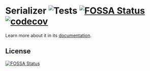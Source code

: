 Serializer ![Tests](https://github.com/alekitto/serializer/workflows/Tests/badge.svg) [![FOSSA Status](https://app.fossa.io/api/projects/git%2Bgithub.com%2Falekitto%2Fserializer.svg?type=shield)](https://app.fossa.io/projects/git%2Bgithub.com%2Falekitto%2Fserializer?ref=badge_shield) [![codecov](https://codecov.io/gh/alekitto/serializer/branch/master/graph/badge.svg)](https://codecov.io/gh/alekitto/serializer) 
==========

Learn more about it in its [documentation](https://github.com/alekitto/serializer/blob/master/docs/index.md).


## License
[![FOSSA Status](https://app.fossa.io/api/projects/git%2Bgithub.com%2Falekitto%2Fserializer.svg?type=large)](https://app.fossa.io/projects/git%2Bgithub.com%2Falekitto%2Fserializer?ref=badge_large)
